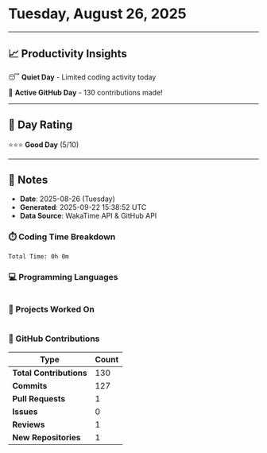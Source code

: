 # Tuesday, August 26, 2025

---

## 📈 Productivity Insights

😴 **Quiet Day** - Limited coding activity today

🚀 **Active GitHub Day** - 130 contributions made!

---

## 🎯 Day Rating

⭐⭐⭐ **Good Day** (5/10)

---

## 📝 Notes

- **Date**: 2025-08-26 (Tuesday)
- **Generated**: 2025-09-22 15:38:52 UTC
- **Data Source**: WakaTime API & GitHub API


### ⏱️ Coding Time Breakdown

```
Total Time: 0h 0m
```

### 💻 Programming Languages

```
```

### 📂 Projects Worked On

```
```


### 🐙 GitHub Contributions

| Type | Count |
|------|-------|
| **Total Contributions** | 130 |
| **Commits** | 127 |
| **Pull Requests** | 1 |
| **Issues** | 0 |
| **Reviews** | 1 |
| **New Repositories** | 1 |


